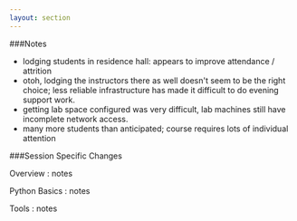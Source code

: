 ```yaml
---
layout: section
---
```


###Notes

- lodging students in residence hall: appears to improve attendance / attrition
- otoh, lodging the instructors there as well doesn't seem to be the right
choice; less reliable infrastructure has made it difficult to do evening support
work.
- getting lab space configured was very difficult, lab machines still have
incomplete network access.
- many more students than anticipated; course requires lots of individual
attention

###Session Specific Changes

Overview
: notes

Python Basics
: notes

Tools
: notes
